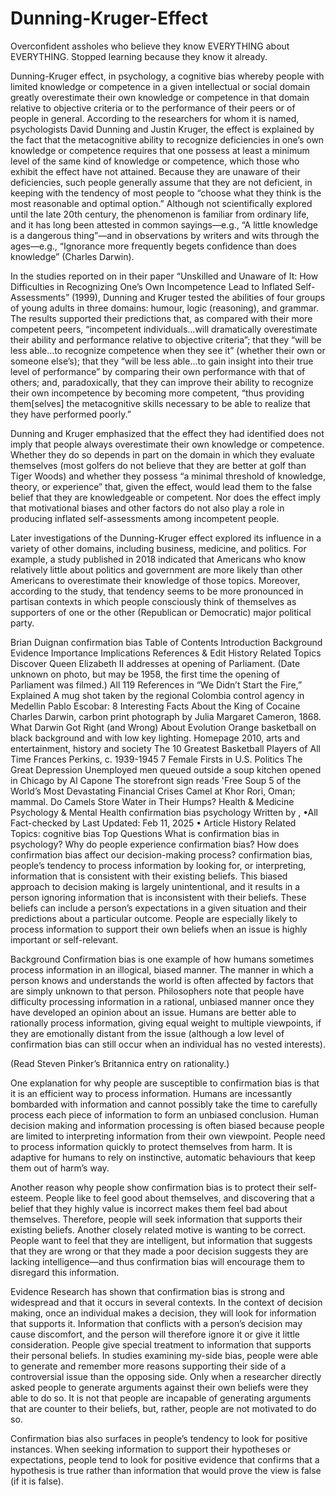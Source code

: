 # Dunning-Kruger-Effect
Overconfident assholes who believe they know EVERYTHING about EVERYTHING. Stopped learning because they know it already.

Dunning-Kruger effect, in psychology, a cognitive bias whereby people with limited knowledge or competence in a given intellectual or social domain greatly overestimate their own knowledge or competence in that domain relative to objective criteria or to the performance of their peers or of people in general. According to the researchers for whom it is named, psychologists David Dunning and Justin Kruger, the effect is explained by the fact that the metacognitive ability to recognize deficiencies in one’s own knowledge or competence requires that one possess at least a minimum level of the same kind of knowledge or competence, which those who exhibit the effect have not attained. Because they are unaware of their deficiencies, such people generally assume that they are not deficient, in keeping with the tendency of most people to “choose what they think is the most reasonable and optimal option.” Although not scientifically explored until the late 20th century, the phenomenon is familiar from ordinary life, and it has long been attested in common sayings—e.g., “A little knowledge is a dangerous thing”—and in observations by writers and wits through the ages—e.g., “Ignorance more frequently begets confidence than does knowledge” (Charles Darwin).

In the studies reported on in their paper “Unskilled and Unaware of It: How Difficulties in Recognizing One’s Own Incompetence Lead to Inflated Self-Assessments” (1999), Dunning and Kruger tested the abilities of four groups of young adults in three domains: humour, logic (reasoning), and grammar. The results supported their predictions that, as compared with their more competent peers, “incompetent individuals…will dramatically overestimate their ability and performance relative to objective criteria”; that they “will be less able…to recognize competence when they see it” (whether their own or someone else’s); that they “will be less able…to gain insight into their true level of performance” by comparing their own performance with that of others; and, paradoxically, that they can improve their ability to recognize their own incompetence by becoming more competent, “thus providing them[selves] the metacognitive skills necessary to be able to realize that they have performed poorly.”

Dunning and Kruger emphasized that the effect they had identified does not imply that people always overestimate their own knowledge or competence. Whether they do so depends in part on the domain in which they evaluate themselves (most golfers do not believe that they are better at golf than Tiger Woods) and whether they possess “a minimal threshold of knowledge, theory, or experience” that, given the effect, would lead them to the false belief that they are knowledgeable or competent. Nor does the effect imply that motivational biases and other factors do not also play a role in producing inflated self-assessments among incompetent people.

Later investigations of the Dunning-Kruger effect explored its influence in a variety of other domains, including business, medicine, and politics. For example, a study published in 2018 indicated that Americans who know relatively little about politics and government are more likely than other Americans to overestimate their knowledge of those topics. Moreover, according to the study, that tendency seems to be more pronounced in partisan contexts in which people consciously think of themselves as supporters of one or the other (Republican or Democratic) major political party.

Brian Duignan
confirmation bias
Table of Contents
Introduction
Background
Evidence
Importance
Implications
References & Edit History
Related Topics
Discover
Queen Elizabeth II addresses at opening of Parliament. (Date unknown on photo, but may be 1958, the first time the opening of Parliament was filmed.)
All 119 References in “We Didn’t Start the Fire,” Explained
A mug shot taken by the regional Colombia control agency in Medellin
Pablo Escobar: 8 Interesting Facts About the King of Cocaine
Charles Darwin, carbon print photograph by Julia Margaret Cameron, 1868.
What Darwin Got Right (and Wrong) About Evolution
Orange basketball on black background and with low key lighting. Homepage 2010, arts and entertainment, history and society
The 10 Greatest Basketball Players of All Time
Frances Perkins, c. 1939-1945
7 Female Firsts in U.S. Politics
The Great Depression Unemployed men queued outside a soup kitchen opened in Chicago by Al Capone The storefront sign reads 'Free Soup
5 of the World’s Most Devastating Financial Crises
Camel at Khor Rori, Oman; mammal.
Do Camels Store Water in Their Humps?
Health & Medicine
Psychology & Mental Health
confirmation bias
psychology
Written by 
, 
•All
Fact-checked by 
Last Updated: Feb 11, 2025 • Article History
Related Topics: cognitive bias
Top Questions
What is confirmation bias in psychology?
Why do people experience confirmation bias?
How does confirmation bias affect our decision-making process?
confirmation bias, people’s tendency to process information by looking for, or interpreting, information that is consistent with their existing beliefs. This biased approach to decision making is largely unintentional, and it results in a person ignoring information that is inconsistent with their beliefs. These beliefs can include a person’s expectations in a given situation and their predictions about a particular outcome. People are especially likely to process information to support their own beliefs when an issue is highly important or self-relevant.

Background
Confirmation bias is one example of how humans sometimes process information in an illogical, biased manner. The manner in which a person knows and understands the world is often affected by factors that are simply unknown to that person. Philosophers note that people have difficulty processing information in a rational, unbiased manner once they have developed an opinion about an issue. Humans are better able to rationally process information, giving equal weight to multiple viewpoints, if they are emotionally distant from the issue (although a low level of confirmation bias can still occur when an individual has no vested interests).

(Read Steven Pinker’s Britannica entry on rationality.)

One explanation for why people are susceptible to confirmation bias is that it is an efficient way to process information. Humans are incessantly bombarded with information and cannot possibly take the time to carefully process each piece of information to form an unbiased conclusion. Human decision making and information processing is often biased because people are limited to interpreting information from their own viewpoint. People need to process information quickly to protect themselves from harm. It is adaptive for humans to rely on instinctive, automatic behaviours that keep them out of harm’s way.

Another reason why people show confirmation bias is to protect their self-esteem. People like to feel good about themselves, and discovering that a belief that they highly value is incorrect makes them feel bad about themselves. Therefore, people will seek information that supports their existing beliefs. Another closely related motive is wanting to be correct. People want to feel that they are intelligent, but information that suggests that they are wrong or that they made a poor decision suggests they are lacking intelligence—and thus confirmation bias will encourage them to disregard this information.

Evidence
Research has shown that confirmation bias is strong and widespread and that it occurs in several contexts. In the context of decision making, once an individual makes a decision, they will look for information that supports it. Information that conflicts with a person’s decision may cause discomfort, and the person will therefore ignore it or give it little consideration. People give special treatment to information that supports their personal beliefs. In studies examining my-side bias, people were able to generate and remember more reasons supporting their side of a controversial issue than the opposing side. Only when a researcher directly asked people to generate arguments against their own beliefs were they able to do so. It is not that people are incapable of generating arguments that are counter to their beliefs, but, rather, people are not motivated to do so.

Confirmation bias also surfaces in people’s tendency to look for positive instances. When seeking information to support their hypotheses or expectations, people tend to look for positive evidence that confirms that a hypothesis is true rather than information that would prove the view is false (if it is false).


